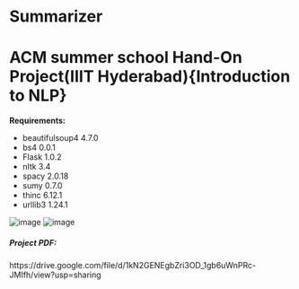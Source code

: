 # Summarizer
# ACM summer school Hand-On Project(IIIT Hyderabad){Introduction to NLP}
<b>Requirements:</b>
<ul>
    <li>beautifulsoup4                        4.7.0 </li>
<li>bs4                                   0.0.1</li>
<li>Flask                                 1.0.2</li>
<li>nltk                                  3.4</li>
<li>spacy                                 2.0.18</li>
<li>sumy                                  0.7.0</li>
<li>thinc                                 6.12.1</li>
<li>urllib3                               1.24.1 </li>
    </ul>
 
 ![image](https://user-images.githubusercontent.com/67590424/128057179-43df925a-6b67-4d4c-9ddb-85e1ec25fae2.png)
 ![image](https://user-images.githubusercontent.com/67590424/128057329-eab9bfd4-49e7-4af6-9a21-e8780ebe0549.png)
    
  <h5>Project PDF:</h5>
  https://drive.google.com/file/d/1kN2GENEgbZri3OD_1gb6uWnPRc-JMIfh/view?usp=sharing
